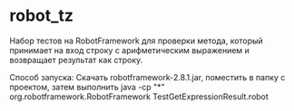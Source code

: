 # robot_tz
Набор тестов на RobotFramework для проверки метода, который принимает на вход строку с арифметическим выражением и возвращает результат как строку.

Способ запуска:
Скачать robotframework-2.8.1.jar, поместить в папку с проектом, затем выполнить 
java -cp "*" org.robotframework.RobotFramework TestGetExpressionResult.robot